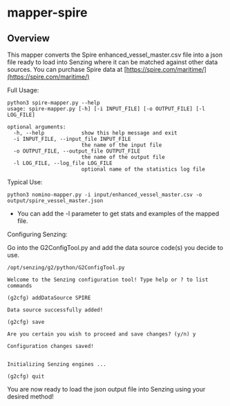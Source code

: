 # mapper-spire

## Overview

This mapper converts the Spire enhanced_vessel_master.csv file into a json file ready to load into Senzing where it can be matched against other data sources.  You can purchase Spire data at [https://spire.com/maritime/](https://spire.com/maritime/)

Full Usage:

```console
python3 spire-mapper.py --help
usage: spire-mapper.py [-h] [-i INPUT_FILE] [-o OUTPUT_FILE] [-l LOG_FILE]

optional arguments:
  -h, --help            show this help message and exit
  -i INPUT_FILE, --input_file INPUT_FILE
                        the name of the input file
  -o OUTPUT_FILE, --output_file OUTPUT_FILE
                        the name of the output file
  -l LOG_FILE, --log_file LOG_FILE
                        optional name of the statistics log file
```

Typical Use:

```console
python3 nomino-mapper.py -i input/enhanced_vessel_master.csv -o output/spire_vessel_master.json
```

- You can add the -l parameter to get stats and examples of the mapped file.

Configuring Senzing:

Go into the G2ConfigTool.py and add the data source code(s) you decide to use.

```console
/opt/senzing/g2/python/G2ConfigTool.py 

Welcome to the Senzing configuration tool! Type help or ? to list commands

(g2cfg) addDataSource SPIRE

Data source successfully added!

(g2cfg) save

Are you certain you wish to proceed and save changes? (y/n) y

Configuration changes saved!


Initializing Senzing engines ...

(g2cfg) quit

```

You are now ready to load the json output file into Senzing using your desired method!
